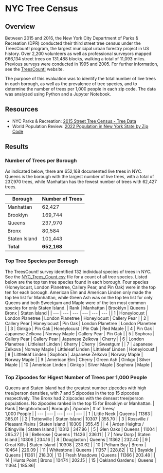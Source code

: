 # NYC Tree Census

## Overview
Between 2015 and 2016, the New York City Department of Parks & Recreation (DPR) conducted their third street tree census under the TreesCount! program, the largest municipal urban forestry project in US history. Over 2,200 volunteers as well as professional surveyors mapped 666,134 street trees on 131,488 blocks, walking a total of 11,093 miles. Previous surveys were conducted in 1995 and 2005. For further information, see the [TreesCount!](https://www.nycgovparks.org/trees/treescount) website.

The purpose of this evaluation was to identify the total number of live trees in each borough, as well as the prevalence of tree species, and to determine the number of trees per 1,000 people in each zip code. The data was analyzed using Python and a Jupyter Notebook. 

## Resources
- NYC Parks & Recreation: [2015 Street Tree Census - Tree Data](https://data.cityofnewyork.us/Environment/2015-Street-Tree-Census-Tree-Data/uvpi-gqnh)
- World Population Review: [2022 Population in New York State by Zip Code](https://worldpopulationreview.com/zips/new-york)

## Results
### Number of Trees per Borough
As indicated below, there are 652,168 documented live trees in NYC. Queens is the borough with the largest number of live trees, with a total of 237,970 trees, while Manhattan has the fewest number of trees with 62,427 trees. 

| Borough     | Number of Trees |
| ---      | ---       |
| Manhattan | 62,427        |
| Brooklyn     | 169,744      |
| Queens | 237,970         |
| Bronx | 80,584        |
| Staten Island | 101,443         |
| **Total** | **652,168**        |


### Top Tree Species per Borough
The TreesCount! survey identified 132 individual species of trees in NYC. See the [NYC_Trees_Count.csv](https://github.com/es2681/NYC_Tree_Census/blob/main/NYC_Trees_Count.csv) file for a count of all tree species. Listed below are the top ten tree species found in each borough. Four species (Honeylocust, London Planetree, Callery Pear, and Pin Oak) were in the top ten for each borough. American Elm and American Linden only made the top ten list for Manhattan, while Green Ash was on the top ten list for only Queens and both Sweetgum and Maple were of the ten most common species for only Staten Island. 
| Rank | Manhattan | Brooklyn | Queens | Bronx | Staten Island |
| --- | --- | --- | --- | --- | --- | 
| 1 | Honeylocust | London Planetree | London Planetree | Honeylocust | Callery Pear |
| 2 | Callery Pear | Honeylocust | Pin Oak | London Planetree | London Planetree |
| 3 | Ginkgo | Pin Oak | Honeylocust | Pin Oak | Red Maple |
| 4 | Pin Oak  | Japanese Zelkova | Norway Maple | Callery Pear | Pin Oak | 
| 5 | Sophora | Callery Pear | Callery Pear | Japanese Zelkova | Cherry |
| 6 | London Planetree | Littleleaf Linden | Cherry | Cherry | Sweetgum |
| 7 | Japanese Zelkova | Norway Maple | Littleleaf Linden | Littleleaf Linden | Honeylocust |
| 8 | Littleleaf Linden | Sophora | Japanese Zelkova | Norway Maple | Norway Maple |
| 9 | American Elm | Cherry | Green Ash | Ginkgo | Silver Maple |
| 10 | American Linden | Ginkgo | Silver Maple | Sophora | Maple |


### Top Zipcodes for Higest Number of Trees per 1,000 People
Queens and Staten Island had the greatest number zipcodes with high tree/person densities, with 7 and 5 zipcodes in the top 15 zipcodes respectively. The Bronx had 2 zipcodes with the densest tree/person populations. No zipcodes ranked in the top 15 for Brooklyn or Manhattan.
| Rank  | Neigbhorhood | Borough | Zipcode | # of Trees/<br>1,000 People | 
| --- | --- | --- | --- | --- | 
| 1 | Little Neck | Queens  | 11363 | 385.01 |
| 2 | Tottenville | Staten Island | 10307 | 355.70 |
| 3 | Rossville /<br>Pleasant Plains | Staten Island | 10309 | 355.45 |
| 4 | Arden Heights /<br>Eltingville | Staten Island | 10312 | 347.86 |
| 5 | Glen Oaks | Queens | 11004 | 265.27 | 
| 6 | Bellerose | Queens | 11426 | 236.11 | 
| 7 | New Dorp | Staten Island | 10306 | 234.16 |
| 8 | Douglaston | Queens | 11362 | 232.40 |
| 9 | Great Kills | Staten Island | 10308	| 230.62 |
| 10 | Pelham Bay | Bronx | 10464 | 229.09 |
| 11 | Whitestone | Queens | 11357 | 228.82|
| 12 | Bayside | Queens | 11361 | 218.30|
| 13 | Fresh Meadows | Queens | 11366 | 203.48 |
| 14 | Hunts Point | Bronx | 10474 | 202.15 |
| 15 | Oakland Gardens | Queens | 11364 | 185.86|
